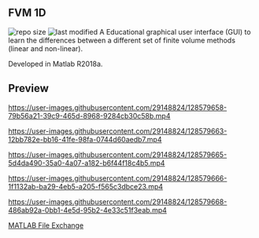 ## FVM 1D
![repo size](https://img.shields.io/github/repo-size/AlbertoCuadra/FVM_1D) ![last modified](https://img.shields.io/github/last-commit/AlbertoCuadra/FVM_1D)
A Educational graphical user interface (GUI) to learn the differences between a different set of finite volume methods (linear and non-linear). 

Developed in Matlab R2018a.

## Preview



https://user-images.githubusercontent.com/29148824/128579658-79b56a21-39c9-465d-8968-9284cb30c58b.mp4



https://user-images.githubusercontent.com/29148824/128579663-12bb782e-bb16-41fe-98fa-0744d60aedb7.mp4



https://user-images.githubusercontent.com/29148824/128579665-5d4da490-35a0-4a07-a182-b6f44f18c4b5.mp4



https://user-images.githubusercontent.com/29148824/128579666-1f1132ab-ba29-4eb5-a205-f565c3dbce23.mp4



https://user-images.githubusercontent.com/29148824/128579668-486ab92a-0bb1-4e5d-95b2-4e33c51f3eab.mp4





[MATLAB File Exchange](https://es.mathworks.com/matlabcentral/fileexchange/67357-fvm_project?s_tid=prof_contriblnk)
